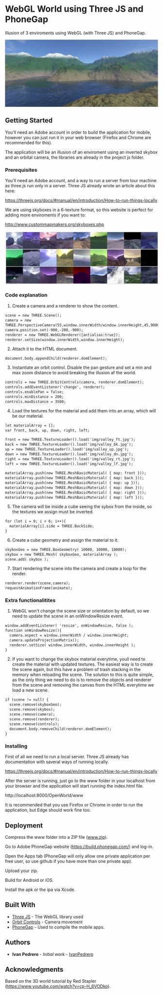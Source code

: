 # WebGL World using Three JS and PhoneGap

Illusion of 3 enviroments using WebGL (with Three JS) and PhoneGap.

![SS](screenshots/ss1.JPG)

## Getting Started

You'll need an Adobe account in order to build the application for mobile, however you can just run it in your web browser (Firefox and Chrome are recommended for this).

The application will be an illusion of an enviroment using an inverted skybox and an orbital camera, the libraries are already in the project js folder.

### Prerequisites

You'll need an Adobe account, and a way to run a server from tour machine as three.js run only in a server. Three JS already wrote an article about this here:


https://threejs.org/docs/#manual/en/introduction/How-to-run-things-locally


We are using skyboxes in a 6-texture format, so this website is perfect for adding more enviroments if you want to:


http://www.custommapmakers.org/skyboxes.php


![SS](screenshots/ss2.JPG)

### Code explanation

1. Create a camera and a renderer to show the content.

```
scene = new THREE.Scene();
camera = new THREE.PerspectiveCamera(55,window.innerWidth/window.innerHeight,45,90000);
camera.position.set(-900,-200,-900);
renderer = new THREE.WebGLRenderer({antialias:true});
renderer.setSize(window.innerWidth,window.innerHeight);
```

2. Attach it to the HTML document.

```
document.body.appendChild(renderer.domElement);
```

3. Instantiate an orbit control. Disable the pan gesture and set a min and max zoom distance to avoid breaking the illusion af the world.

```
controls = new THREE.OrbitControls(camera, renderer.domElement);
controls.addEventListener('change', renderer);
controls.enablePan = false;
controls.minDistance = 200;
controls.maxDistance = 3500;
```

4. Load the textures for the material and add them into an array, which will be our material.

```
let materialArray = [];
var front, back, up, down, right, left;
```

```
front = new THREE.TextureLoader().load('img/valley_ft.jpg');
back = new THREE.TextureLoader().load('img/valley_bk.jpg');
up = new THREE.TextureLoader().load('img/valley_up.jpg');
down = new THREE.TextureLoader().load('img/valley_dn.jpg');
right = new THREE.TextureLoader().load('img/valley_rt.jpg');
left = new THREE.TextureLoader().load('img/valley_lf.jpg');  
```

```
materialArray.push(new THREE.MeshBasicMaterial( { map: front }));
materialArray.push(new THREE.MeshBasicMaterial( { map: back }));
materialArray.push(new THREE.MeshBasicMaterial( { map: up }));
materialArray.push(new THREE.MeshBasicMaterial( { map: down }));
materialArray.push(new THREE.MeshBasicMaterial( { map: right }));
materialArray.push(new THREE.MeshBasicMaterial( { map: left }));
```

5. The camera will be inside a cube seeing the sybox from the inside, so the textures we assign must be inverted.

```
for (let i = 0; i < 6; i++){
  materialArray[i].side = THREE.BackSide;
}
```

6. Create a cube geometry and assign the material to it.

```
skyboxGeo = new THREE.BoxGeometry( 10000, 10000, 10000);
skybox = new THREE.Mesh( skyboxGeo, materialArray );
scene.add( skybox );  
```

7. Start rendering the scene into the camera and create a loop for the render.

```
renderer.render(scene,camera);
requestAnimationFrame(animate);
```

### Extra functionalitites

1. WebGL won't change the scene size or orientation by default, so we need to update the scene in an onWindowResize event.

```
window.addEventListener( 'resize', onWindowResize, false );
function onWindowResize(){
  camera.aspect = window.innerWidth / window.innerHeight;
  camera.updateProjectionMatrix();
  renderer.setSize( window.innerWidth, window.innerHeight );
}
```

2. If you want to change the skybox material everytime, youll need to create the material with updated textures. The easiest way is to create the scene again, but this have a problem of trash stacking in the memory when reloading the scene. The solution to this is quite simple, as the only thing we need to do is to remove the objects and renderer from the scene and removing the canvas from the HTML everytime we load a new scene.

```
if (scene != null) {
  scene.remove(skyboxGeo);
  scene.remove(skybox);
  scene.remove(camera);
  scene.remove(renderer);
  scene.remove(controls);
  document.body.removeChild(renderer.domElement);
}
```

### Installing

First of all we need to run a local server. Three JS already has documentation with saveral ways of running locally.

https://threejs.org/docs/#manual/en/introduction/How-to-run-things-locally

After the server is running, just go to the www folder in your localhost from your browser and the application will start running the index.html file.

http://localhost:8000/OpenWorld/www

It is recommended that you use Firefox or Chrome in order to run the application, but Edge should work fine too.

## Deployment

Compress the www folder into a ZIP file (www.zip).

Go to Adobe PhoneGap website (https://build.phonegap.com/) and log-in.

Open the Apps tab (PhoneGap will only allow one private application per free user, so use github if you have more than one private app).

Upload your zip.

Build for Android or iOS.

Install the apk or the ipa via Xcode.


## Built With

* [Three JS](https://github.com/mrdoob/three.js/) - The WebGL library used
* [Orbit Controls](https://threejs.org/docs/#examples/en/controls/OrbitControls) - Camera movement
* [PhoneGap](https://build.phonegap.com/) - Used to compile the mobile apps.


## Authors

* **Ivan Pedrero** - *Initial work* - [IvanPedrero](https://github.com/IvanPedrero)


## Acknowledgments

Based on the 3D world tutorial by Red Stapler (https://www.youtube.com/watch?v=cp-H_6VODko).
